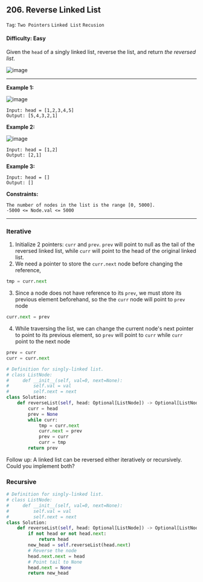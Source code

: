 ## 206. Reverse Linked List

```Tag```: ```Two Pointers``` ```Linked List``` ```Recusion```

#### Difficulty: Easy

Given the ```head``` of a singly linked list, reverse the list, and return _the reversed list_.

![image](https://user-images.githubusercontent.com/35042430/210441445-a85fa43a-846c-464d-9446-f08755497257.png)

---

__Example 1:__

![image](https://assets.leetcode.com/uploads/2021/02/19/rev1ex1.jpg)
```
Input: head = [1,2,3,4,5]
Output: [5,4,3,2,1]
```

__Example 2:__

![image](https://assets.leetcode.com/uploads/2021/02/19/rev1ex2.jpg)
```
Input: head = [1,2]
Output: [2,1]
```

__Example 3:__
```
Input: head = []
Output: []
```

__Constraints:__
```
The number of nodes in the list is the range [0, 5000].
-5000 <= Node.val <= 5000
```

---

### Iterative

1. Initialize 2 pointers: ```curr``` and ```prev```. ```prev``` will point to null as the tail of the reversed linked list, while ```curr``` will point to the head of the original linked list.
2. We need a pointer to store the ```curr.next``` node before changing the reference,
```Python
tmp = curr.next
```
3. Since a node does not have reference to its ```prev```, we must store its previous element beforehand, so the the ```curr``` node will point to ```prev``` node
```Python
curr.next = prev
```
4. While traversing the list, we can change the current node's next pointer to point to its previous element, so ```prev``` will point to ```curr``` while ```curr``` point to the next node
```Python
prev = curr
curr = curr.next
```

```Python
# Definition for singly-linked list.
# class ListNode:
#     def __init__(self, val=0, next=None):
#         self.val = val
#         self.next = next
class Solution:
    def reverseList(self, head: Optional[ListNode]) -> Optional[ListNode]:
        curr = head
        prev = None
        while curr:
            tmp = curr.next
            curr.next = prev
            prev = curr
            curr = tmp
        return prev
```

Follow up: A linked list can be reversed either iteratively or recursively. Could you implement both?

### Recursive

```Python
# Definition for singly-linked list.
# class ListNode:
#     def __init__(self, val=0, next=None):
#         self.val = val
#         self.next = next
class Solution:
    def reverseList(self, head: Optional[ListNode]) -> Optional[ListNode]:
        if not head or not head.next:
            return head
        new_head = self.reverseList(head.next)
        # Reverse the node
        head.next.next = head
        # Point tail to None
        head.next = None
        return new_head
```
